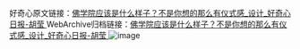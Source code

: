 好奇心原文链接：[佛学院应该是什么样子？不是你想的那么有仪式感_设计_好奇心日报-胡莹 ](https://www.qdaily.com/articles/12099.html)
WebArchive归档链接：[佛学院应该是什么样子？不是你想的那么有仪式感_设计_好奇心日报-胡莹 ](http://web.archive.org/web/20171031233639/http://www.qdaily.com:80/articles/12099.html)
![image](http://ww3.sinaimg.cn/large/007d5XDply1g3wyk1oli3j30u06iee81)